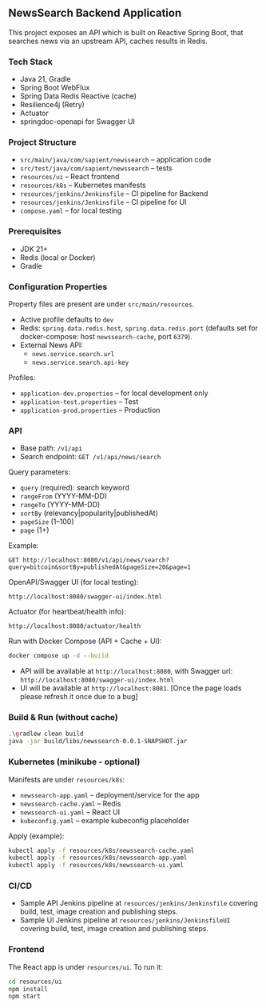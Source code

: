 ## NewsSearch Backend Application

This project exposes an API which is built on Reactive Spring Boot, that searches news via an upstream API, caches results in Redis.

### Tech Stack
- Java 21, Gradle
- Spring Boot WebFlux
- Spring Data Redis Reactive (cache)
- Resilience4j (Retry)
- Actuator
- springdoc-openapi for Swagger UI

### Project Structure
- `src/main/java/com/sapient/newssearch` – application code
- `src/test/java/com/sapient/newssearch` – tests
- `resources/ui` – React frontend
- `resources/k8s` – Kubernetes manifests
- `resources/jenkins/Jenkinsfile` – CI pipeline for Backend
- `resources/jenkins/Jenkinsfile` – CI pipeline for UI
- `compose.yaml` – for local testing

### Prerequisites
- JDK 21+
- Redis (local or Docker)
- Gradle

### Configuration Properties
Property files are present are under `src/main/resources`.
- Active profile defaults to `dev`
- Redis: `spring.data.redis.host`, `spring.data.redis.port` (defaults set for docker-compose: host `newssearch-cache`, port `6379`).
- External News API:
  - `news.service.search.url`
  - `news.service.search.api-key`

Profiles:
- `application-dev.properties` – for local development only
- `application-test.properties` – Test
- `application-prod.properties` – Production

### API
- Base path: `/v1/api`
- Search endpoint: `GET /v1/api/news/search`

Query parameters:
- `query` (required): search keyword
- `rangeFrom` (YYYY-MM-DD)
- `rangeTo` (YYYY-MM-DD)
- `sortBy` (relevancy|popularity|publishedAt)
- `pageSize` (1–100)
- `page` (1+)

Example:
```
GET http://localhost:8080/v1/api/news/search?query=bitcoin&sortBy=publishedAt&pageSize=20&page=1
```

OpenAPI/Swagger UI (for local testing):
```
http://localhost:8080/swagger-ui/index.html
```

Actuator (for heartbeat/health info):
```
http://localhost:8080/actuator/health
```

Run with Docker Compose (API + Cache + UI):
```bash
docker compose up -d --build
```

- API will be available at `http://localhost:8080`, with Swagger url: `http://localhost:8080/swagger-ui/index.html`
- UI will be available at `http://localhost:8081`. [Once the page loads please refresh it once due to a bug]


### Build & Run (without cache)
```bash
.\gradlew clean build
java -jar build/libs/newssearch-0.0.1-SNAPSHOT.jar
```
### Kubernetes (minikube - optional)
Manifests are under `resources/k8s`:
- `newssearch-app.yaml` – deployment/service for the app
- `newssearch-cache.yaml` – Redis
- `newssearch-ui.yaml` – React UI
- `kubeconfig.yaml` – example kubeconfig placeholder

Apply (example):
```bash
kubectl apply -f resources/k8s/newssearch-cache.yaml
kubectl apply -f resources/k8s/newssearch-app.yaml
kubectl apply -f resources/k8s/newssearch-ui.yaml
```

### CI/CD
- Sample API Jenkins pipeline at `resources/jenkins/Jenkinsfile` covering build, test, image creation and publishing steps.
- Sample UI Jenkins pipeline at `resources/jenkins/JenkinsfileUI` covering build, test, image creation and publishing steps.

### Frontend
The React app is under `resources/ui`. To run it:
```bash
cd resources/ui
npm install
npm start
```
